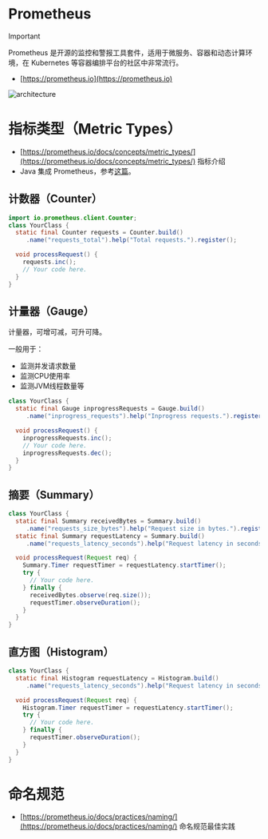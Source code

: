 # Prometheus

> [!important]
>
> Prometheus 是开源的监控和警报工具套件，适用于微服务、容器和动态计算环境，在 Kubernetes 等容器编排平台的社区中非常流行。
>
> - [https://prometheus.io](https://prometheus.io) 

![architecture](https://cdn.jsdelivr.net/gh/zhengzhenning/imageBeds@main/images/008i3skNgy1gsffp140x9j311j0mjjtq.jpg)



# 指标类型（Metric Types）

- [https://prometheus.io/docs/concepts/metric_types/](https://prometheus.io/docs/concepts/metric_types/) 指标介绍
- Java 集成 Prometheus，参考[这篇](https://blog.csdn.net/liangcha007/article/details/86699013?utm_medium=distribute.pc_relevant.none-task-blog-2%7Edefault%7EBlogCommendFromMachineLearnPai2%7Edefault-2.base&depth_1-utm_source=distribute.pc_relevant.none-task-blog-2%7Edefault%7EBlogCommendFromMachineLearnPai2%7Edefault-2.base)。

## 计数器（Counter）

```java
import io.prometheus.client.Counter;
class YourClass {
  static final Counter requests = Counter.build()
     .name("requests_total").help("Total requests.").register();

  void processRequest() {
    requests.inc();
    // Your code here.
  }
}
```



## 计量器（Gauge）

计量器，可增可减，可升可降。

一般用于：

- 监测并发请求数量
- 监测CPU使用率
- 监测JVM线程数量等

```java
class YourClass {
  static final Gauge inprogressRequests = Gauge.build()
     .name("inprogress_requests").help("Inprogress requests.").register();

  void processRequest() {
    inprogressRequests.inc();
    // Your code here.
    inprogressRequests.dec();
  }
}
```



## 摘要（Summary）

```java
class YourClass {
  static final Summary receivedBytes = Summary.build()
     .name("requests_size_bytes").help("Request size in bytes.").register();
  static final Summary requestLatency = Summary.build()
     .name("requests_latency_seconds").help("Request latency in seconds.").register();

  void processRequest(Request req) {
    Summary.Timer requestTimer = requestLatency.startTimer();
    try {
      // Your code here.
    } finally {
      receivedBytes.observe(req.size());
      requestTimer.observeDuration();
    }
  }
}
```

## 直方图（Histogram）

```java
class YourClass {
  static final Histogram requestLatency = Histogram.build()
     .name("requests_latency_seconds").help("Request latency in seconds.").register();

  void processRequest(Request req) {
    Histogram.Timer requestTimer = requestLatency.startTimer();
    try {
      // Your code here.
    } finally {
      requestTimer.observeDuration();
    }
  }
}
```

# 命名规范

- [https://prometheus.io/docs/practices/naming/](https://prometheus.io/docs/practices/naming/)  命名规范最佳实践





